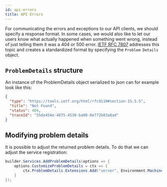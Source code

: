 ```yaml
---
id: api-errors
title: API Errors
---
```


For communicating the errors and exceptions to our API clients, we should specify a response format. In some cases, we would also like to let our users know what actually happened when something went wrong, instead of just telling them it was a 404 or 500 error. [IETF RFC 7807](https://datatracker.ietf.org/doc/html/rfc7807) addresses this topic and creates a standardized format by specifying the `Problem Details` object.

## `ProblemDetails` structure

An instance of the ProblemDetails object serialized to json can for example look like this:

```json
{
  "type": "https://tools.ietf.org/html/rfc9110#section-15.5.5",
  "title": "Not Found",
  "status": 404,
  "traceId": "55de454e-4875-4530-ba00-0e772b83a8ad"
}
```

## Modifying problem details

It is possible to adjust the returned problem details. To do that we can adjust the service registration:

```csharp
builder.Services.AddProblemDetails(options => {
    options.CustomizeProblemDetails = ctx => {
        ctx.ProblemDetails.Extensions.Add("server", Environment.MachineName);
    }
});
```
